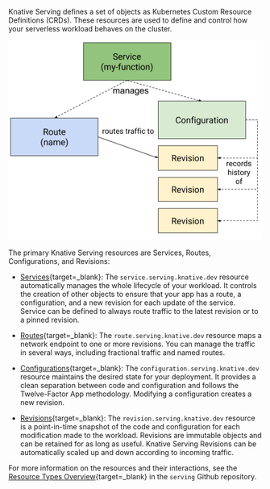 <!-- Snippet used in the following topics:
- versioned/serving/README.md
- versioned/README.md
-->
Knative Serving defines a set of objects as Kubernetes Custom Resource
Definitions (CRDs). These resources are used to define and control how your
serverless workload behaves on the cluster.

![Diagram that displays how the Serving resources coordinate with each other.](https://github.com/knative/serving/raw/main/docs/spec/images/object_model.png)

The primary Knative Serving resources are Services, Routes, Configurations, and Revisions:

- [Services](https://github.com/knative/specs/blob/main/specs/serving/knative-api-specification-1.0.md#service){target=_blank}:
  The `service.serving.knative.dev` resource automatically manages the whole
  lifecycle of your workload. It controls the creation of other objects to
  ensure that your app has a route, a configuration, and a new revision for each
  update of the service. Service can be defined to always route traffic to the
  latest revision or to a pinned revision.

- [Routes](https://github.com/knative/specs/blob/main/specs/serving/knative-api-specification-1.0.md#route){target=_blank}:
  The `route.serving.knative.dev` resource maps a network endpoint to one or
  more revisions. You can manage the traffic in several ways, including
  fractional traffic and named routes.

- [Configurations](https://github.com/knative/specs/blob/main/specs/serving/knative-api-specification-1.0.md#configuration){target=_blank}:
  The `configuration.serving.knative.dev` resource maintains the desired state
  for your deployment. It provides a clean separation between code and
  configuration and follows the Twelve-Factor App methodology. Modifying a
  configuration creates a new revision.

- [Revisions](https://github.com/knative/specs/blob/main/specs/serving/knative-api-specification-1.0.md#revision){target=_blank}:
  The `revision.serving.knative.dev` resource is a point-in-time snapshot of the
  code and configuration for each modification made to the workload. Revisions
  are immutable objects and can be retained for as long as useful. Knative
  Serving Revisions can be automatically scaled up and down according to
  incoming traffic.

For more information on the resources and their interactions, see the [Resource Types Overview](https://github.com/knative/specs/blob/main/specs/serving/overview.md){target=_blank} in the `serving` Github repository.
